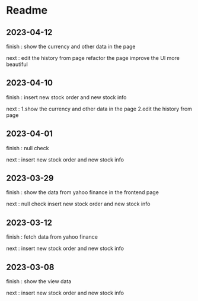 # Readme

## 2023-04-12

finish :
show the currency and other data in the page

next :
edit the history from page
refactor the page
improve the UI more beautiful

## 2023-04-10

finish :
insert new stock order and new stock info

next :
1.show the currency and other data in the page
2.edit the history from page

## 2023-04-01

finish :
null check

next :
insert new stock order and new stock info

## 2023-03-29

finish :
show the data from yahoo finance in the frontend page

next :
null check
insert new stock order and new stock info

## 2023-03-12

finish : fetch data from yahoo finance

next : insert new stock order and new stock info

## 2023-03-08

finish : show the view data

next : insert new stock order and new stock info
